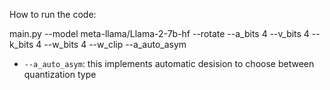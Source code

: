 
How to run the code: 


main.py --model meta-llama/Llama-2-7b-hf  --rotate --a_bits 4 --v_bits 4 --k_bits 4 --w_bits 4 --w_clip --a_auto_asym

- `--a_auto_asym`: this implements automatic desision to choose between quantization type 
  

